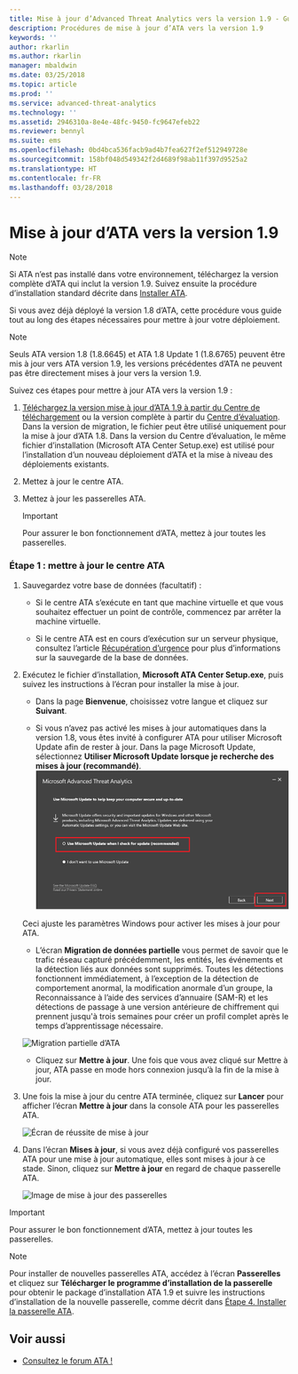 ```yaml
---
title: Mise à jour d’Advanced Threat Analytics vers la version 1.9 - Guide de migration | Microsoft Docs
description: Procédures de mise à jour d’ATA vers la version 1.9
keywords: ''
author: rkarlin
ms.author: rkarlin
manager: mbaldwin
ms.date: 03/25/2018
ms.topic: article
ms.prod: ''
ms.service: advanced-threat-analytics
ms.technology: ''
ms.assetid: 2946310a-8e4e-48fc-9450-fc9647efeb22
ms.reviewer: bennyl
ms.suite: ems
ms.openlocfilehash: 0bd4bca536facb9ad4b7fea627f2ef512949728e
ms.sourcegitcommit: 158bf048d549342f2d4689f98ab11f397d9525a2
ms.translationtype: HT
ms.contentlocale: fr-FR
ms.lasthandoff: 03/28/2018
---
```

# <a name="updating-ata-to-version-19"></a>Mise à jour d’ATA vers la version 1.9

> [!NOTE] 
> Si ATA n’est pas installé dans votre environnement, téléchargez la version complète d’ATA qui inclut la version 1.9. Suivez ensuite la procédure d’installation standard décrite dans [Installer ATA](install-ata-step1.md).

Si vous avez déjà déployé la version 1.8 d’ATA, cette procédure vous guide tout au long des étapes nécessaires pour mettre à jour votre déploiement.

> [!NOTE] 
>  Seuls ATA version 1.8 (1.8.6645) et ATA 1.8 Update 1 (1.8.6765) peuvent être mis à jour vers ATA version 1.9, les versions précédentes d’ATA ne peuvent pas être directement mises à jour vers la version 1.9.

Suivez ces étapes pour mettre à jour ATA vers la version 1.9 :

1.  [Téléchargez la version mise à jour d’ATA 1.9 à partir du Centre de téléchargement](https://www.microsoft.com/download/details.aspx?id=56725) ou la version complète à partir du [Centre d’évaluation](http://www.microsoft.com/evalcenter/evaluate-microsoft-advanced-threat-analytics).<br>
Dans la version de migration, le fichier peut être utilisé uniquement pour la mise à jour d’ATA 1.8. Dans la version du Centre d’évaluation, le même fichier d’installation (Microsoft ATA Center Setup.exe) est utilisé pour l’installation d’un nouveau déploiement d’ATA et la mise à niveau des déploiements existants.

2.  Mettez à jour le centre ATA.

4.  Mettez à jour les passerelles ATA.

    > [!IMPORTANT]
    > Pour assurer le bon fonctionnement d’ATA, mettez à jour toutes les passerelles.

### <a name="step-1-update-the-ata-center"></a>Étape 1 : mettre à jour le centre ATA

1.  Sauvegardez votre base de données (facultatif) :

    -   Si le centre ATA s’exécute en tant que machine virtuelle et que vous souhaitez effectuer un point de contrôle, commencez par arrêter la machine virtuelle.

    -   Si le centre ATA est en cours d’exécution sur un serveur physique, consultez l’article [Récupération d’urgence](disaster-recovery.md) pour plus d’informations sur la sauvegarde de la base de données.

2.  Exécutez le fichier d’installation, **Microsoft ATA Center Setup.exe**, puis suivez les instructions à l’écran pour installer la mise à jour.

    -  Dans la page **Bienvenue**, choisissez votre langue et cliquez sur **Suivant**.

    -  Si vous n’avez pas activé les mises à jour automatiques dans la version 1.8, vous êtes invité à configurer ATA pour utiliser Microsoft Update afin de rester à jour.  Dans la page Microsoft Update, sélectionnez **Utiliser Microsoft Update lorsque je recherche des mises à jour (recommandé)**.
    ![Image montrant comment maintenir ATA à jour](media/ata_ms_update.png)
     
     Ceci ajuste les paramètres Windows pour activer les mises à jour pour ATA. 
    
    -  L’écran **Migration de données partielle** vous permet de savoir que le trafic réseau capturé précédemment, les entités, les événements et la détection liés aux données sont supprimés. Toutes les détections fonctionnent immédiatement, à l’exception de la détection de comportement anormal, la modification anormale d’un groupe, la Reconnaissance à l’aide des services d’annuaire (SAM-R) et les détections de passage à une version antérieure de chiffrement qui prennent jusqu'à trois semaines pour créer un profil complet après le temps d’apprentissage nécessaire. 
     
      ![Migration partielle d’ATA](media/partial-migration.png)

    -  Cliquez sur **Mettre à jour**. Une fois que vous avez cliqué sur Mettre à jour, ATA passe en mode hors connexion jusqu’à la fin de la mise à jour.

4.  Une fois la mise à jour du centre ATA terminée, cliquez sur **Lancer** pour afficher l’écran **Mettre à jour** dans la console ATA pour les passerelles ATA.

     ![Écran de réussite de mise à jour](media/migration-center-success.png)

5.  Dans l’écran **Mises à jour**, si vous avez déjà configuré vos passerelles ATA pour une mise à jour automatique, elles sont mises à jour à ce stade. Sinon, cliquez sur **Mettre à jour** en regard de chaque passerelle ATA.
  
     ![Image de mise à jour des passerelles](media/migration-update-gw.png)

  
> [!IMPORTANT] 
> Pour assurer le bon fonctionnement d’ATA, mettez à jour toutes les passerelles.
 
> [!NOTE] 
> Pour installer de nouvelles passerelles ATA, accédez à l’écran **Passerelles** et cliquez sur **Télécharger le programme d’installation de la passerelle** pour obtenir le package d’installation ATA 1.9 et suivre les instructions d’installation de la nouvelle passerelle, comme décrit dans [Étape 4. Installer la passerelle ATA](install-ata-step4.md).


## <a name="see-also"></a>Voir aussi

- [Consultez le forum ATA !](https://social.technet.microsoft.com/Forums/security/home?forum=mata)
